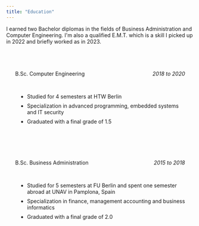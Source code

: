 ```yaml
---
title: "Education"
---
```


<!-- EMT -->

I earned two Bachelor diplomas in the fields of Business Administration and Computer Engineering. I'm also a qualified E.M.T. which is a skill I picked up in 2022 and briefly worked as in 2023.

<br>

<!-- Computer Engineering -->
<div style="border-radius: 1.5rem; padding: 1.5rem; border: 1px solid var(--gray-800); background-image: url('/assets/computer.webp'); object-fit: cover;">
  <div style="display: flex; justify-content: space-between">
    <p>B.Sc. Computer Engineering</p>
    <p><i>2018 to 2020</i></p>
  </div>

  <div style="padding-bottom:1rem"></div>

  <ul style="list-style: disc; padding-left: 2rem;">
    <li style="padding-bottom: .5rem">Studied for 4 semesters at HTW Berlin</li>
    <li style="padding-bottom: .5rem">Specialization in advanced programming, embedded systems and IT security</li>
    <li>Graduated with a final grade of 1.5</li>
  </ul>
</div>

<br>

<!-- Business Administration -->
<div style="border-radius: 1.5rem; padding: 1.5rem; border: 1px solid var(--gray-800);">
<div style="display: flex; justify-content: space-between">
  <p>B.Sc. Business Administration</p>
  <p><i>2015 to 2018</i></p>
</div>

<div style="padding-bottom:1rem"></div>

<ul style=" list-style: disc; padding-left: 2rem;">
  <li style="padding-bottom: .5rem">Studied for 5 semesters at FU Berlin and spent one semester abroad at UNAV in Pamplona, Spain</li>
  <li style="padding-bottom: .5rem">Specialization in finance, management accounting and business informatics</li>
  <li>Graduated with a final grade of 2.0</li>
</ul>
</div>
